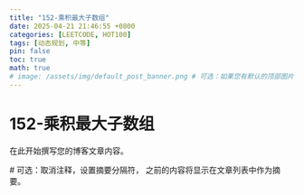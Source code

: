 ```yaml
---
title: "152-乘积最大子数组"
date: 2025-04-21 21:46:55 +0800
categories: [LEETCODE, HOT100]
tags: [动态规划, 中等]
pin: false
toc: true
math: true
# image: /assets/img/default_post_banner.png # 可选：如果您有默认的顶部图片，取消注释并修改路径
---
```


# 152-乘积最大子数组

在此开始撰写您的博客文章内容。

<!--more--> # 可选：取消注释，设置摘要分隔符，<!--more--> 之前的内容将显示在文章列表中作为摘要。

